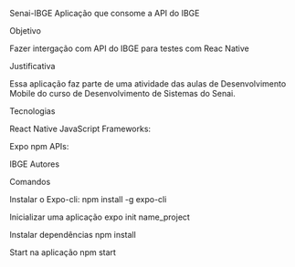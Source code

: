 Senai-IBGE
Aplicação que consome a API do IBGE

Objetivo

Fazer intergação com API do IBGE para testes com Reac Native

Justificativa

Essa aplicação faz parte de uma atividade das aulas de Desenvolvimento Mobile do curso de Desenvolvimento de Sistemas do Senai.

Tecnologias

React Native
JavaScript
Frameworks:

Expo
npm
APIs:

IBGE
Autores

Comandos

Instalar o Expo-cli:
npm install -g expo-cli

Inicializar uma aplicação
expo init name_project

Instalar dependências
npm install

Start na aplicação
npm start